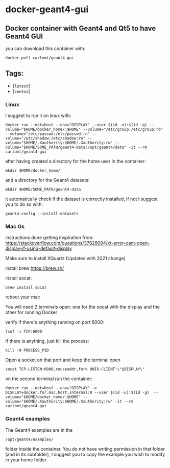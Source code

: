# docker-geant4-gui

## Docker container with Geant4 and Qt5 to have Geant4 GUI

you can download this container with:

`docker pull carlomt/geant4-gui`

## Tags:

* [`latest`]
* [`centos`]

### Linux
I suggest to run it on linux with:

`docker run --net=host --env="DISPLAY" --user $(id -u):$(id -g) --volume="$HOME/docker_home/:$HOME" --volume="/etc/group:/etc/group:ro" --volume="/etc/passwd:/etc/passwd:ro" --volume="/etc/shadow:/etc/shadow:ro" --volume="$HOME/.Xauthority:$HOME/.Xauthority:rw" --volume="$HOME/SOME_PATH/geant4-data:/opt/geant4/data" -it --rm carlomt/geant4-gui`

after having created a directory for the home user in the container:

`mkdir $HOME/docker_home/`

and a directory for the Geant4 datasets:

`mkdir $HOME/SOME_PATH/geant4-data`

it automatically check if the dataset is correctly installed, if not I suggest you to do so with:

`geant4-config --install-datasets`


### Mac Os

instructions done getting inspiration from: https://stackoverflow.com/questions/37826094/xt-error-cant-open-display-if-using-default-display

Make sure to install XQuartz (Updated with 2021 change)

install brew https://brew.sh/

install socat:

`brew install socat`

reboot your mac

You will need 2 terminals open: one for the socat with the display and the other for running Docker

 verify if there's anything running on port 6000:

`lsof -i TCP:6000`

If there is anything, just kill the process:

`kill -9 PROCESS_PID`

Open a socket on that port and keep the terminal open

`socat TCP-LISTEN:6000,reuseaddr,fork UNIX-CLIENT:\"$DISPLAY\"`

on the second terminal run the container:

`docker run --net=host --env="DISPLAY" -e DISPLAY=docker.for.mac.host.internal:0 --user $(id -u):$(id -g)  --volume="$HOME/docker_home/:$HOME" --volume="$HOME/.Xauthority:$HOME/.Xauthority:rw" -it --rm carlomt/geant4-gui`

### Geant4 examples

The Geant4 examples are in the

`/opt/geant4/examples/`

folder inside the container. You do not have writing permission in that folder (and in its subfolder), I suggest you to copy the example you wish to modify in your home folder.
